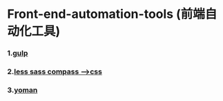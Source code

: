 # Front-end-automation-tools (前端自动化工具)
### 1.[gulp](https://github.com/jimscxNotes/Front-end-automation-tools/issues/1)
### 2.[less sass compass -->css](https://github.com/jimscxNotes/Front-end-automation-tools/issues/2)
### 3.[yoman](https://github.com/jimscxNotes/Front-end-automation-tools/issues/3)
